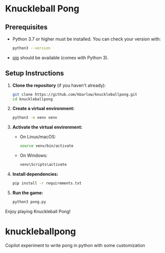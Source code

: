 # Knuckleball Pong

## Prerequisites

- Python 3.7 or higher must be installed. You can check your version with:
  ```bash
  python3 --version
  ```
- [pip](https://pip.pypa.io/en/stable/) should be available (comes with Python 3).

## Setup Instructions

1. **Clone the repository** (if you haven't already):
   ```bash
   git clone https://github.com/kbarlow/knuckleballpong.git
   cd knuckleballpong
   ```

2. **Create a virtual environment:**
   ```bash
   python3 -m venv venv
   ```

3. **Activate the virtual environment:**
   - On Linux/macOS:
     ```bash
     source venv/bin/activate
     ```
   - On Windows:
     ```cmd
     venv\Scripts\activate
     ```

4. **Install dependencies:**
   ```bash
   pip install -r requirements.txt
   ```

5. **Run the game:**
   ```bash
   python3 pong.py
   ```

Enjoy playing Knuckleball Pong!
# knuckleballpong
Copilot experiment to write pong in python with some customization
